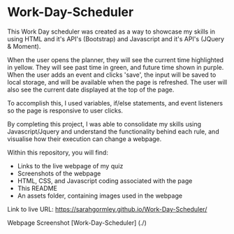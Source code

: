 # Work-Day-Scheduler

This Work Day scheduler was created as a way to showcase my skills in using HTML and it's API's (Bootstrap) and Javascript and it's API's (JQuery & Moment). 

When the user opens the planner, they will see the current time highlighted in yellow. They will see past time in green, and future time shown in purple. When the user adds an event and clicks 'save', the input will be saved to local storage, and will be available when the page is refreshed. The user will also see the current date displayed at the top of the page. 

To accomplish this, I used variables, if/else statements, and event listeners so the page is responsive to user clicks. 

By completing this project, I was able to consolidate my skills using Javascript/Jquery and understand the functionality behind each rule, and visualise how their execution can change a webpage.

Within this repository, you will find:
- Links to the live webpage of my quiz
- Screenshots of the webpage
- HTML, CSS, and Javascript coding associated with the page
- This README 
- An assets folder, containing images used in the webpage


Link to live URL: https://sarahgormley.github.io/Work-Day-Scheduler/

Webpage Screenshot [Work-Day-Scheduler] (./) 


